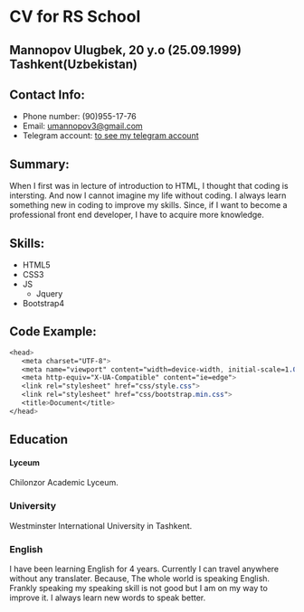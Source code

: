 # CV for RS School
## Mannopov Ulugbek, 20 y.o (25.09.1999) Tashkent(Uzbekistan)
## Contact Info:
* Phone number: (90)955-17-76
* Email: umannopov3@gmail.com
* Telegram account: [to see my telegram account](https://t.me/ulugbe5929)
## Summary:
 When I first was in lecture of introduction to HTML, I thought that coding is intersting. And now I cannot imagine my life without coding. I always learn something new in coding to improve my skills. Since, if I want to become a professional front end developer, I have to acquire more knowledge.     
 ## Skills:
 * HTML5
 * CSS3
 * JS
   * Jquery
 * Bootstrap4 
 ## Code Example:
 ```css
 <head>
    <meta charset="UTF-8">
    <meta name="viewport" content="width=device-width, initial-scale=1.0">
    <meta http-equiv="X-UA-Compatible" content="ie=edge">
    <link rel="stylesheet" href="css/style.css">
    <link rel="stylesheet" href="css/bootstrap.min.css">
    <title>Document</title>
</head>
```
## Education
#### Lyceum
Chilonzor Academic Lyceum.
### University
Westminster International University in Tashkent.
### English
I have been learning English for 4 years. Currently I can travel anywhere without any translater. Because, The whole world is speaking English. Frankly speaking my speaking skill is not good but I am on my way to improve it. I always learn new words to speak better.

